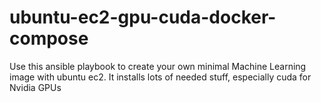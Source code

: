 # ubuntu-ec2-gpu-cuda-docker-compose

Use this ansible playbook to create your own minimal Machine Learning image with ubuntu ec2. It installs lots of needed stuff, especially cuda for Nvidia GPUs
